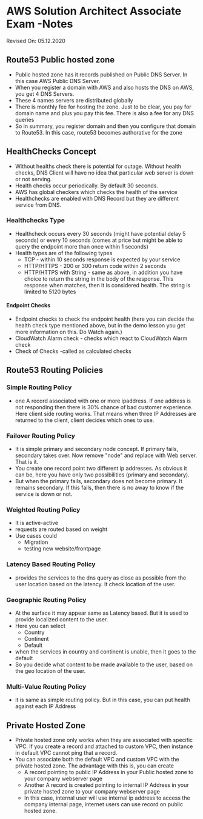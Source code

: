 # AWS Solution Architect Associate Exam -Notes

Revised On: 05.12.2020

## Route53 Public hosted zone

* Public hosted zone has it records published on Public DNS Server. In this case AWS Public DNS Server.
* When you register a domain with AWS and also hosts the DNS on AWS, you get 4 DNS Servers.
* These 4 names servers are distributed globally
* There is monthly fee for hosting the zone. Just to be clear, you pay for domain name and plus you pay this fee. There is also a fee for any DNS queries
* So in summary, you register domain and then you configure that domain to Route53. In this case, route53 becomes authorative for the zone

## HealthChecks Concept

* Without healths check there is potential for outage. Without health checks, DNS Client will have no idea that particular web server is down or not serving.
* Health checks occur periodically. By default 30 seconds.
* AWS has global checkers which checks the health of the service
* Healthchecks are enabled with DNS Record but they are different service from DNS.

### Healthchecks Type

* Healthcheck occurs every 30 seconds (might have potential delay 5 seconds) or every 10 seconds (comes at price but might be able to query the endpoint more than once within 1 seconds)
* Health types are of the following types
  * TCP - within 10 seconds response  is expected by your service
  * HTTP/HTTPS - 200 or 300 return code within 2 seconds
  * HTTP/HTTPS with String - same as above, in addition you have choice to return the string in the body of the response. This response when matches, then it is considered health. The string is limited to 5120 bytes

#### Endpoint Checks

* Endpoint checks to check the endpoint health (here you can decide the health check type mentioned above, but in the demo lesson you get more information on this. Do Watch again.)
* CloudWatch Alarm check - checks which react to CloudWatch Alarm check
* Check of Checks -called as calculated checks

## Route53 Routing Policies

### Simple Routing Policy

* one A record associated with one or more ipaddress. If one address is not responding then there is 30% chance of bad customer experience. Here client side routing works. That means when three IP Addresses are returned to the client, client decides which ones to use.

### Failover Routing Policy

* It is simple primary and secondary node concept. If primary fails, secondary takes over. Now remove "node" and replace with Web server. That is it.
* You create one record point two different ip addresses. As obvious it can be, here you have only two possibilities (primary and secondary).
* But when the primary fails, secondary does not become primary. It remains secondary. If this fails, then there is no away to know if the service is down or not. 

### Weighted Routing Policy

* It is active-active
* requests are routed based on weight
* Use cases could
  * Migration
  * testing new website/frontpage

### Latency Based Routing Policy

* provides the services to the dns query as close as possible from the user location based on the latency. It check location of the user.

### Geographic Routing Policy

* At the surface it may appear same as Latency based. But it is used to provide localized content to the user.
* Here you can select
  * Country
  * Continent
  * Default
* when the services in country and continent is unable, then it goes to the default
* So you decide what content to be made available to the user, based on the geo location of the user.

### Multi-Value Routing Policy

* it is same as simple routing policy. But in this case, you can put health against each IP Address

## Private Hosted Zone

* Private hosted zone only works when they are associated with specific VPC. If you create a record and attached to custom VPC, then instance in default VPC cannot ping that a record. 
* You can associate both the default VPC and custom VPC with the private hosted zone. The advantage with this is, you can create
  * A record pointing to public IP Address in your Public hosted zone to your company webserver page
  * Another A record is created pointing to internal IP Address in your private hosted zone to your company webserver page
  * In this case, internal user will use internal ip address to access the company internal page, internet users can use record on public hosted zone.
